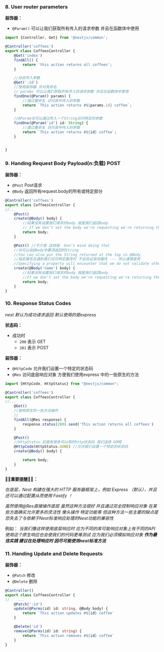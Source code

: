 ### 8. User router parameters

**装饰器：**

- `@Param()` 可以让我们获取所有传入的请求参数 并且在函数体中使用

```ts
import {Controller, Get} from '@nestjs/common';

@Controller('coffees')
export class CoffeesController {
    @Get('index')
    findAll() {
        return 'this action returns all coffees';
    }

    //动态传入参数
    @Get(':id')
    //使用装饰器 并对其命名
    // params 可以让我们获取所有传入的请求参数 并且在函数体中使用
    findOne(@Param() params) {
        //通过重命名 访问其中传入的参数
        return `This action returns #${params.id} coffee`;
    }

    //@Param也可以通过传入一个String访问特定的参数 
    findOne(@Param('id') id: String) {
        //通过重命名 访问其中传入的参数
        return `This action returns #${id} coffee`;
    }


}
```

### 9. Handing Request Body Payload(n:负载) POST

**装饰器：**

- `@Post` Post请求
- `@Body` 返回所有request.body的所有或特定部分

```ts
@Controller('coffees')
export class CoffeesController {
//...
    @Post()
    create(@Body() body) {
        //如果没有设置我们请求的body 就是我们返回body
        // If we don't set the body we're requesting we're returning the body
        return body;
    }

    @Post() //不介意 这样做  Don't mind doing that
    //也可以在@Body中置顶返回的String
    //You can also put the String returned at the top in @Body
    //指定属性会遇到我们访问特定属性时 不会验证其他属性 --- 所以谨慎使用   
    //Specifying a property will encounter that we do not validate other properties when accessing a particular property - so use caution
    create(@Body('name') body) {
        //如果没有设置我们请求的body 就是我们返回body
        //If we don't set the body we're requesting we're returning the body
        return body;
    }
}
```

### 10. Response Status Codes

_nest 默认为成功请求返回 默认使用的是express_

**状态码：**

- 成功时
    - `200` 表示 GET
    - `201` 表示 POST

**装饰器：**

- `@HttpCode` 允许我们设置一个特定的状态码
- `@Res` 访问底层响应对象 方便我们使用express 中的一些原生的方法

```ts
import {HttpCode, HttpStatus} from "@nestjs/common";

@Controller('coffees')
export class CoffeesController {
//...
    @Get()
    //使用原生的一些方法操作
    //
    findAll(@Res response) {
        response.status(200).send('This action returns all coffees')
    }

    @Post()
    //HttpStatus.后面有很多可以用的http状态码 我们选择 GOME
    @HttpCode(HttpStatus.GONE) //允许我们设置一个特定的状态码
    create(@Body() body) {

        return body;
    }
}
```

**👀👀重要提醒👀👀：**

_在底层，Nest 构建在强大的 HTTP 服务器框架上，例如 Express （默认），并且还可以通过配置从而使用 Fastify ！_

_虽然使用@Res直接操作底层 虽然这种方法很好 并且通过完全控制响应对象
在某些方面确实允许更多的灵活性 像头操作 特定功能等
但这种方法一些主要的缺点是您失去了与依赖于Nest标准响应处理的Nest功能的兼容性_

例如：
_当我们像这样使用底层响应时 应为不同的库可能响应对象上有不同的API
使用这个原生响应也会使我们的代码更难测试 应为我们必须模拟响应对象
**作为最佳实践 建议在处理响应时 因尽可能使用nest标准方法**_

### 11. Handing Update and Delete Requests

**装饰器：**

- `@Patch` 修改
- `@Delete` 删除

```ts
@Controller()
export class CoffeesController {
//    ...
    @Patch(':id')
    update(@Parms(id) id: string, @Body body) {
        return `This action updates #${id} coffee`
    }

    @Delete('id')
    remove(@Parms(id) id: string) {
        return `This action removes #${id} coffee`
    }
}
```


